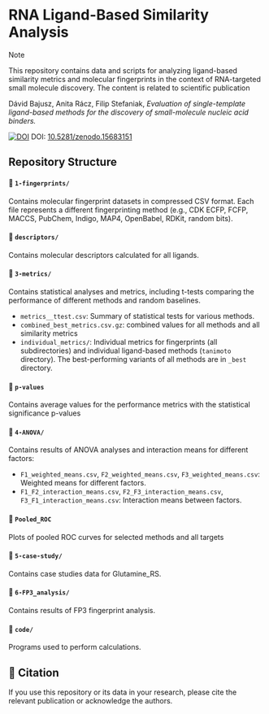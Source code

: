# RNA Ligand-Based Similarity Analysis

> [!NOTE] 
> This repository contains data and scripts for analyzing ligand-based similarity metrics and molecular fingerprints in the context of RNA-targeted small molecule discovery. The content is related to scientific publication
> 
> Dávid Bajusz, Anita Rácz, Filip Stefaniak, *Evaluation of single-template ligand-based methods for  the discovery of small-molecule nucleic acid binders.*
> 


[![DOI](https://zenodo.org/badge/997354098.svg)](https://doi.org/10.5281/zenodo.15683151) DOI: [10.5281/zenodo.15683151](https://doi.org/10.5281/zenodo.15683151)

## Repository Structure

#### 📂 `1-fingerprints/`
Contains molecular fingerprint datasets in compressed CSV format. Each file represents a different fingerprinting method (e.g., CDK ECFP, FCFP, MACCS, PubChem, Indigo, MAP4, OpenBabel, RDKit, random bits).

#### 📂 `descriptors/`

Contains molecular descriptors calculated for all ligands.

#### 📂 `3-metrics/`

Contains statistical analyses and metrics, including t-tests comparing the performance of different methods and random baselines.  
  - `metrics__ttest.csv`: Summary of statistical tests for various methods.
  - `combined_best_metrics.csv.gz`: combined values for all methods and all similarity metrics
  - `individual_metrics/`: Individual metrics for fingerprints (all subdirectories) and individual ligand-based methods (`tanimoto` directory). The best-performing variants of all methods are in `_best` directory.


#### 📂 `p-values`

Contains average values for the performance metrics with the statistical significance p-values

#### 📂 `4-ANOVA/`

Contains results of ANOVA analyses and interaction means for different factors:
  - `F1_weighted_means.csv`, `F2_weighted_means.csv`, `F3_weighted_means.csv`: Weighted means for different factors.
  - `F1_F2_interaction_means.csv`, `F2_F3_interaction_means.csv`, `F3_F1_interaction_means.csv`: Interaction means between factors.

#### 📂 `Pooled_ROC`

Plots of pooled ROC curves for selected methods and all targets

#### 📂 `5-case-study/`

Contains case studies data for Glutamine_RS.

#### 📂 `6-FP3_analysis/`

Contains results of FP3 fingerprint analysis. 

#### 📂 `code/`

Programs used to perform calculations.


## 📰 Citation

If you use this repository or its data in your research, please cite the relevant publication or acknowledge the authors.
